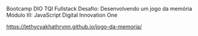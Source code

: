 Bootcamp DIO TQI Fullstack 
Desafio: Desenvolvendo um jogo da memória
Módulo III: JavaScript
Digital Innovation One

https://lethycyakhathrynn.github.io/jogo-da-memoria/
